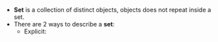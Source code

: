 - **Set** is a collection of distinct objects, objects does not repeat inside a set.
- There are 2 ways to describe a **set**:
	- Explicit: 